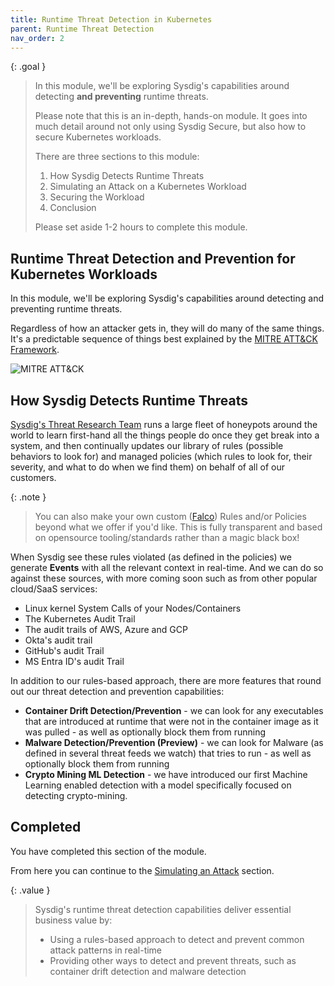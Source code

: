```yaml
---
title: Runtime Threat Detection in Kubernetes
parent: Runtime Threat Detection
nav_order: 2
---
```


{: .goal }
> In this module, we'll be exploring Sysdig's capabilities around detecting **and preventing** runtime threats.
>
> Please note that this is an in-depth, hands-on module. It goes into much detail around not only using Sysdig Secure, but also how to secure Kubernetes workloads.
>
> There are three sections to this module:
>
> 1. How Sysdig Detects Runtime Threats
> 2. Simulating an Attack on a Kubernetes Workload
> 3. Securing the Workload
> 4. Conclusion
>
> Please set aside 1-2 hours to complete this module.

## Runtime Threat Detection and Prevention for Kubernetes Workloads

In this module, we'll be exploring Sysdig's capabilities around detecting and preventing runtime threats.

Regardless of how an attacker gets in, they will do many of the same things. It's a predictable sequence of things best explained by the [MITRE ATT&CK Framework](https://attack.mitre.org/). 

![MITRE ATT&CK]({{site.baseurl}}/assets/images/mitre-attacks.png)

## How Sysdig Detects Runtime Threats

[Sysdig's Threat Research Team](https://sysdig.com/threat-research/) runs a large fleet of honeypots around the world to learn first-hand all the things people do once they get break into a system, and then continually updates our library of rules (possible behaviors to look for) and managed policies (which rules to look for, their severity, and what to do when we find them) on behalf of all of our customers. 

{: .note }
> You can also make your own custom ([Falco](https://falco.org/)) Rules and/or Policies beyond what we offer if you'd like. This is fully transparent and based on opensource tooling/standards rather than a magic black box!

When Sysdig see these rules violated (as defined in the policies) we generate **Events** with all the relevant context in real-time. And we can do so against these sources, with more coming soon such as from other popular cloud/SaaS services:

- Linux kernel System Calls of your Nodes/Containers
- The Kubernetes Audit Trail
- The audit trails of AWS, Azure and GCP
- Okta's audit trail
- GitHub's audit Trail
- MS Entra ID's audit Trail

In addition to our rules-based approach, there are more features that round out our threat detection and prevention capabilities:

- **Container Drift Detection/Prevention** - we can look for any executables that are introduced at runtime that were not in the container image as it was pulled - as well as optionally block them from running
- **Malware Detection/Prevention (Preview)** - we can look for Malware (as defined in several threat feeds we watch) that tries to run - as well as optionally block them from running
- **Crypto Mining ML Detection** - we have introduced our first Machine Learning enabled detection with a model specifically focused on detecting crypto-mining.

## Completed

You have completed this section of the module.

From here you can continue to the [Simulating an Attack]({{site.baseurl}}/docs/modules/runtime-threat-detection/runtime-threat-detection-kubernetes/the-attack.html) section.

{: .value }
> Sysdig's runtime threat detection capabilities deliver essential business value by:
> - Using a rules-based approach to detect and prevent common attack patterns in real-time
> - Providing other ways to detect and prevent threats, such as container drift detection and malware detection